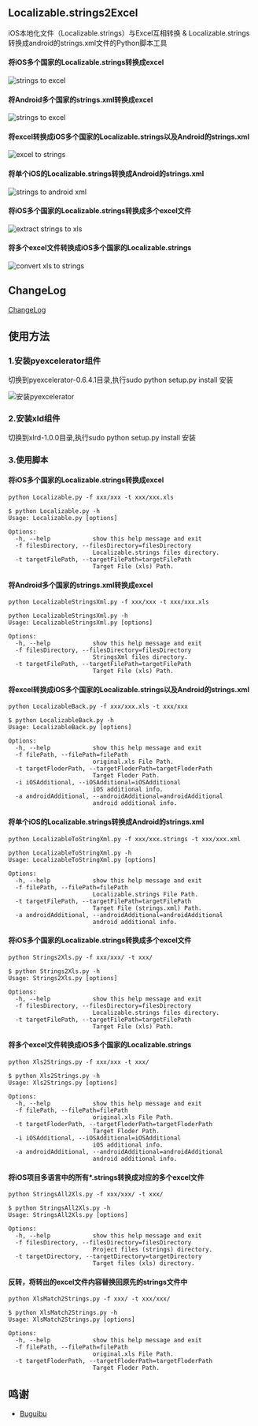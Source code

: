 ## Localizable.strings2Excel
iOS本地化文件（Localizable.strings）与Excel互相转换 & Localizable.strings 转换成android的strings.xml文件的Python脚本工具

#### 将iOS多个国家的Localizable.strings转换成excel
![strings to excel](https://github.com/CatchZeng/Localizable.strings2Excel/blob/master/imgs/stoe.jpg)  

#### 将Android多个国家的strings.xml转换成excel
![strings to excel](https://github.com/CatchZeng/Localizable.strings2Excel/blob/master/imgs/atox.jpg)  

#### 将excel转换成iOS多个国家的Localizable.strings以及Android的strings.xml
![excel to strings](https://github.com/CatchZeng/Localizable.strings2Excel/blob/master/imgs/etos.jpg) 

#### 将单个iOS的Localizable.strings转换成Android的strings.xml
![strings to android xml](https://github.com/CatchZeng/Localizable.strings2Excel/blob/master/imgs/stox.jpg) 

#### 将iOS多个国家的Localizable.strings转换成多个excel文件
![extract strings to xls](https://github.com/CatchZeng/Localizable.strings2Excel/blob/master/imgs/strings2xls.jpg)

#### 将多个excel文件转换成iOS多个国家的Localizable.strings
![convert xls to strings](https://github.com/CatchZeng/Localizable.strings2Excel/blob/master/imgs/xls2strings.jpg)

## ChangeLog

[ChangeLog](https://github.com/CatchZeng/Localizable.strings2Excel/blob/master/CHANGELOG-CN.md)

## 使用方法

### 1.安装pyexcelerator组件

切换到pyexcelerator-0.6.4.1目录,执行sudo python setup.py install 安装

![安装pyexcelerator](https://github.com/CatchZeng/Localizable.strings2Excel/blob/master/imgs/installpy.jpg)


### 2.安装xld组件

切换到xlrd-1.0.0目录,执行sudo python setup.py install 安装

### 3.使用脚本

#### 将iOS多个国家的Localizable.strings转换成excel

```shell
python Localizable.py -f xxx/xxx -t xxx/xxx.xls

$ python Localizable.py -h
Usage: Localizable.py [options]

Options:
  -h, --help            show this help message and exit
  -f filesDirectory, --filesDirectory=filesDirectory
                        Localizable.strings files directory.
  -t targetFilePath, --targetFilePath=targetFilePath
                        Target File (xls) Path.
```

#### 将Android多个国家的strings.xml转换成excel

```shell
python LocalizableStringsXml.py -f xxx/xxx -t xxx/xxx.xls

python LocalizableStringsXml.py -h
Usage: LocalizableStringsXml.py [options]

Options:
  -h, --help            show this help message and exit
  -f filesDirectory, --filesDirectory=filesDirectory
                        StringsXml files directory.
  -t targetFilePath, --targetFilePath=targetFilePath
                        Target File (xls) Path.
```

#### 将excel转换成iOS多个国家的Localizable.strings以及Android的strings.xml

```shell
python LocalizableBack.py -f xxx/xxx.xls -t xxx/xxx

$ python LocalizableBack.py -h
Usage: LocalizableBack.py [options]

Options:
  -h, --help            show this help message and exit
  -f filePath, --filePath=filePath
                        original.xls File Path.
  -t targetFloderPath, --targetFloderPath=targetFloderPath
                        Target Floder Path.
  -i iOSAdditional, --iOSAdditional=iOSAdditional
                        iOS additional info.
  -a androidAdditional, --androidAdditional=androidAdditional
                        android additional info.
```

#### 将单个iOS的Localizable.strings转换成Android的strings.xml

```shell
python LocalizableToStringXml.py -f xxx/xxx.strings -t xxx/xxx.xml

python LocalizableToStringXml.py -h
Usage: LocalizableToStringXml.py [options]

Options:
  -h, --help            show this help message and exit
  -f filePath, --filePath=filePath
                        Localizable.strings File Path.
  -t targetFilePath, --targetFilePath=targetFilePath
                        Target File (strings.xml) Path.
  -a androidAdditional, --androidAdditional=androidAdditional
                        android additional info.
```


#### 将iOS多个国家的Localizable.strings转换成多个excel文件

```shell
python Strings2Xls.py -f xxx/xxx/ -t xxx/

$ python Strings2Xls.py -h
Usage: Strings2Xls.py [options]

Options:
  -h, --help            show this help message and exit
  -f filesDirectory, --filesDirectory=filesDirectory
                        Localizable.strings files directory.
  -t targetFilePath, --targetFilePath=targetFilePath
                        Target File (xls) Path.
```

#### 将多个excel文件转换成iOS多个国家的Localizable.strings

```shell
python Xls2Strings.py -f xxx/xxx -t xxx/

$ python Xls2Strings.py -h
Usage: Xls2Strings.py [options]

Options:
  -h, --help            show this help message and exit
  -f filePath, --filePath=filePath
                        original.xls File Path.
  -t targetFloderPath, --targetFloderPath=targetFloderPath
                        Target Floder Path.
  -i iOSAdditional, --iOSAdditional=iOSAdditional
                        iOS additional info.
  -a androidAdditional, --androidAdditional=androidAdditional
                        android additional info.
```

#### 将iOS项目多语言中的所有*.strings转换成对应的多个excel文件

```shell
python StringsAll2Xls.py -f xxx/xxx/ -t xxx/

$ python StringsAll2Xls.py -h
Usage: StringsAll2Xls.py [options]

Options:
  -h, --help            show this help message and exit
  -f filesDirectory, --filesDirectory=filesDirectory
                        Project files (strings) directory.
  -t targetDirectory, --targetDirectory=targetDirectory
                        Target files (xls) directory.
```

#### 反转，将转出的excel文件内容替换回原先的strings文件中
```shell
python XlsMatch2Strings.py -f xxx/ -t xxx/xxx/

$ python XlsMatch2Strings.py -h
Usage: XlsMatch2Strings.py [options]

Options:
  -h, --help            show this help message and exit
  -f filePath, --filePath=filePath
                        original.xls File Path.
  -t targetFloderPath, --targetFloderPath=targetFloderPath
                        Target Floder Path.
```

## 鸣谢

- [Buguibu](https://github.com/buguibu)
